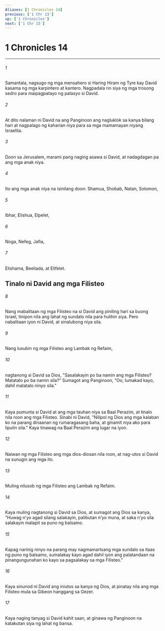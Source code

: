 ```yaml
---
Aliases: [1 Chronicles 14]
previous: ['1 Chr 13']
up: ['1 Chronicles']
next: ['1 Chr 15']
---
```

# 1 Chronicles 14

***

###### 1
Samantala, nagsugo ng mga mensahero si Haring Hiram ng Tyre kay David kasama ng mga karpintero at kantero. Nagpadala rin siya ng mga trosong sedro para maipagpatayo ng palasyo si David. 

###### 2
At dito nalaman ni David na ang Panginoon ang nagluklok sa kanya bilang hari at nagpalago ng kaharian niya para sa mga mamamayan niyang Israelita. 

###### 3
Doon sa Jerusalem, marami pang naging asawa si David, at nadagdagan pa ang mga anak niya. 

###### 4
Ito ang mga anak niya na isinilang doon: Shamua, Shobab, Natan, Solomon, 

###### 5
Ibhar, Elishua, Elpelet, 

###### 6
Noga, Nefeg, Jafia, 

###### 7
Elishama, Beeliada, at Elifelet.

## Tinalo ni David ang mga Filisteo 

###### 8
Nang mabalitaan ng mga Filisteo na si David ang piniling hari sa buong Israel, tinipon nila ang lahat ng sundalo nila para hulihin siya. Pero nabalitaan iyon ni David, at sinalubong niya sila. 

###### 9
Nang lusubin ng mga Filisteo ang Lambak ng Refaim, 

###### 10
nagtanong si David sa Dios, "Sasalakayin po ba namin ang mga Filisteo? Matatalo po ba namin sila?" Sumagot ang Panginoon, "Oo, lumakad kayo, dahil matatalo ninyo sila." 

###### 11
Kaya pumunta si David at ang mga tauhan niya sa Baal Perazim, at tinalo nila roon ang mga Filisteo. Sinabi ni David, "Nilipol ng Dios ang mga kalaban ko na parang dinaanan ng rumaragasang baha, at ginamit niya ako para lipulin sila." Kaya tinawag na Baal Perazim ang lugar na iyon. 

###### 12
Naiwan ng mga Filisteo ang mga dios-diosan nila roon, at nag-utos si David na sunugin ang mga ito. 

###### 13
Muling nilusob ng mga Filisteo ang Lambak ng Refaim. 

###### 14
Kaya muling nagtanong si David sa Dios, at sumagot ang Dios sa kanya, "Huwag nʼyo agad silang salakayin, palibutan nʼyo muna, at saka nʼyo sila salakayin malapit sa puno ng balsamo. 

###### 15
Kapag narinig ninyo na parang may nagmamartsang mga sundalo sa itaas ng puno ng balsamo, sumalakay kayo agad dahil iyon ang palatandaan na pinangungunahan ko kayo sa pagsalakay sa mga Filisteo." 

###### 16
Kaya sinunod ni David ang iniutos sa kanya ng Dios, at pinatay nila ang mga Filisteo mula sa Gibeon hanggang sa Gezer. 

###### 17
Kaya naging tanyag si David kahit saan, at ginawa ng Panginoon na katakutan siya ng lahat ng bansa.
